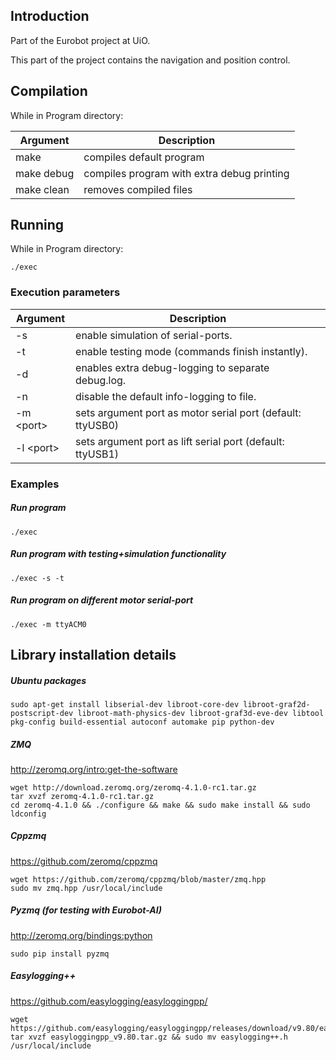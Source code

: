## Introduction
Part of the Eurobot project at UiO. 

This part of the project contains the navigation and position control.


## Compilation
While in Program directory:

| Argument | Description |
|----------|---------------------------------------------------------------|
| make     | compiles default program
|make debug| compiles program with extra debug printing	
|make clean| removes compiled files


## Running
While in Program directory:

```
./exec
```


### Execution parameters

| Argument | Description |
|----------|---------------------------------------------------------------|
|    -s    | enable simulation of serial-ports.
|    -t    | enable testing mode (commands finish instantly).
|    -d    | enables extra debug-logging to separate debug.log.
|    -n    | disable the default info-logging to file.
| -m \<port\>| sets argument port as motor serial port (default: ttyUSB0)
|  -l \<port\>| sets argument port as lift serial port (default: ttyUSB1)

### Examples

##### Run program 
```
./exec
```

##### Run program with testing+simulation functionality
```
./exec -s -t
```

##### Run program on different motor serial-port
```
./exec -m ttyACM0
```



## Library installation details

##### Ubuntu packages
```
sudo apt-get install libserial-dev libroot-core-dev libroot-graf2d-postscript-dev libroot-math-physics-dev libroot-graf3d-eve-dev libtool pkg-config build-essential autoconf automake pip python-dev
```

##### ZMQ
http://zeromq.org/intro:get-the-software 
```
wget http://download.zeromq.org/zeromq-4.1.0-rc1.tar.gz
tar xvzf zeromq-4.1.0-rc1.tar.gz
cd zeromq-4.1.0 && ./configure && make && sudo make install && sudo ldconfig
```

##### Cppzmq
https://github.com/zeromq/cppzmq
```
wget https://github.com/zeromq/cppzmq/blob/master/zmq.hpp
sudo mv zmq.hpp /usr/local/include
```

##### Pyzmq (for testing with Eurobot-AI)
http://zeromq.org/bindings:python
```
sudo pip install pyzmq
```


##### Easylogging++
https://github.com/easylogging/easyloggingpp/
```
wget https://github.com/easylogging/easyloggingpp/releases/download/v9.80/easyloggingpp_v9.80.tar.gz
tar xvzf easyloggingpp_v9.80.tar.gz && sudo mv easylogging++.h /usr/local/include
```


